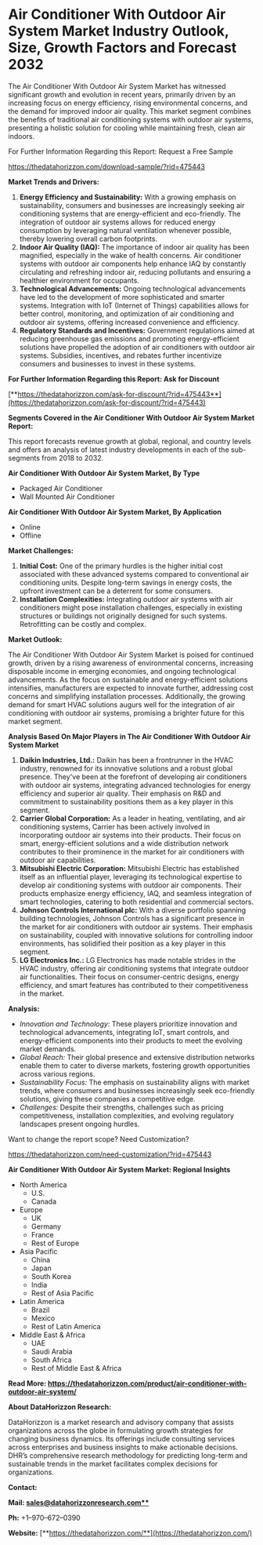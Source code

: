 ﻿# **Air Conditioner With Outdoor Air System Market Industry Outlook, Size, Growth Factors and Forecast 2032**
The Air Conditioner With Outdoor Air System Market has witnessed significant growth and evolution in recent years, primarily driven by an increasing focus on energy efficiency, rising environmental concerns, and the demand for improved indoor air quality. This market segment combines the benefits of traditional air conditioning systems with outdoor air systems, presenting a holistic solution for cooling while maintaining fresh, clean air indoors.

For Further Information Regarding this Report: Request a Free Sample

<https://thedatahorizzon.com/download-sample/?rid=475443>



**Market Trends and Drivers:**

1. **Energy Efficiency and Sustainability:** With a growing emphasis on sustainability, consumers and businesses are increasingly seeking air conditioning systems that are energy-efficient and eco-friendly. The integration of outdoor air systems allows for reduced energy consumption by leveraging natural ventilation whenever possible, thereby lowering overall carbon footprints.
1. **Indoor Air Quality (IAQ):** The importance of indoor air quality has been magnified, especially in the wake of health concerns. Air conditioner systems with outdoor air components help enhance IAQ by constantly circulating and refreshing indoor air, reducing pollutants and ensuring a healthier environment for occupants.
1. **Technological Advancements:** Ongoing technological advancements have led to the development of more sophisticated and smarter systems. Integration with IoT (Internet of Things) capabilities allows for better control, monitoring, and optimization of air conditioning and outdoor air systems, offering increased convenience and efficiency.
1. **Regulatory Standards and Incentives:** Government regulations aimed at reducing greenhouse gas emissions and promoting energy-efficient solutions have propelled the adoption of air conditioners with outdoor air systems. Subsidies, incentives, and rebates further incentivize consumers and businesses to invest in these systems.

**For Further Information Regarding this Report: Ask for Discount**

[**https://thedatahorizzon.com/ask-for-discount/?rid=475443**](https://thedatahorizzon.com/ask-for-discount/?rid=475443)

**Segments Covered in the Air Conditioner With Outdoor Air System Market Report:**

This report forecasts revenue growth at global, regional, and country levels and offers an analysis of latest industry developments in each of the sub-segments from 2018 to 2032.

**Air Conditioner With Outdoor Air System Market, By Type**

- Packaged Air Conditioner
- Wall Mounted Air Conditioner

**Air Conditioner With Outdoor Air System Market, By Application**

- Online
- Offline

**Market Challenges:**

1. **Initial Cost:** One of the primary hurdles is the higher initial cost associated with these advanced systems compared to conventional air conditioning units. Despite long-term savings in energy costs, the upfront investment can be a deterrent for some consumers.
1. **Installation Complexities:** Integrating outdoor air systems with air conditioners might pose installation challenges, especially in existing structures or buildings not originally designed for such systems. Retrofitting can be costly and complex.

**Market Outlook:**

The Air Conditioner With Outdoor Air System Market is poised for continued growth, driven by a rising awareness of environmental concerns, increasing disposable income in emerging economies, and ongoing technological advancements. As the focus on sustainable and energy-efficient solutions intensifies, manufacturers are expected to innovate further, addressing cost concerns and simplifying installation processes. Additionally, the growing demand for smart HVAC solutions augurs well for the integration of air conditioning with outdoor air systems, promising a brighter future for this market segment.



**Analysis Based On Major Players in The Air Conditioner With Outdoor Air System Market**

1. **Daikin Industries, Ltd.:** Daikin has been a frontrunner in the HVAC industry, renowned for its innovative solutions and a robust global presence. They've been at the forefront of developing air conditioners with outdoor air systems, integrating advanced technologies for energy efficiency and superior air quality. Their emphasis on R&D and commitment to sustainability positions them as a key player in this segment.
1. **Carrier Global Corporation:** As a leader in heating, ventilating, and air conditioning systems, Carrier has been actively involved in incorporating outdoor air systems into their products. Their focus on smart, energy-efficient solutions and a wide distribution network contributes to their prominence in the market for air conditioners with outdoor air capabilities.
1. **Mitsubishi Electric Corporation:** Mitsubishi Electric has established itself as an influential player, leveraging its technological expertise to develop air conditioning systems with outdoor air components. Their products emphasize energy efficiency, IAQ, and seamless integration of smart technologies, catering to both residential and commercial sectors.
1. **Johnson Controls International plc:** With a diverse portfolio spanning building technologies, Johnson Controls has a significant presence in the market for air conditioners with outdoor air systems. Their emphasis on sustainability, coupled with innovative solutions for controlling indoor environments, has solidified their position as a key player in this segment.
1. **LG Electronics Inc.:** LG Electronics has made notable strides in the HVAC industry, offering air conditioning systems that integrate outdoor air functionalities. Their focus on consumer-centric designs, energy efficiency, and smart features has contributed to their competitiveness in the market.

**Analysis:**

- *Innovation and Technology:* These players prioritize innovation and technological advancements, integrating IoT, smart controls, and energy-efficient components into their products to meet the evolving market demands.
- *Global Reach:* Their global presence and extensive distribution networks enable them to cater to diverse markets, fostering growth opportunities across various regions.
- *Sustainability Focus:* The emphasis on sustainability aligns with market trends, where consumers and businesses increasingly seek eco-friendly solutions, giving these companies a competitive edge.
- *Challenges:* Despite their strengths, challenges such as pricing competitiveness, installation complexities, and evolving regulatory landscapes present ongoing hurdles.

Want to change the report scope? Need Customization?

<https://thedatahorizzon.com/need-customization/?rid=475443>



**Air Conditioner With Outdoor Air System Market: Regional Insights**

- North America
  - U.S.
  - Canada
- Europe
  - UK
  - Germany
  - France
  - Rest of Europe
- Asia Pacific
  - China
  - Japan
  - South Korea
  - India
  - Rest of Asia Pacific
- Latin America
  - Brazil
  - Mexico
  - Rest of Latin America
- Middle East & Africa
  - UAE
  - Saudi Arabia
  - South Africa
  - Rest of Middle East & Africa

**Read More: https://thedatahorizzon.com/product/air-conditioner-with-outdoor-air-system/**

**About DataHorizzon Research:**

DataHorizzon is a market research and advisory company that assists organizations across the globe in formulating growth strategies for changing business dynamics. Its offerings include consulting services across enterprises and business insights to make actionable decisions. DHR’s comprehensive research methodology for predicting long-term and sustainable trends in the market facilitates complex decisions for organizations.

**Contact:**

**Mail: [sales@datahorizzonresearch.com**](mailto:sales@datahorizzonresearch.com)**

**Ph:** +1–970–672–0390

**Website:** [**https://thedatahorizzon.com/**](https://thedatahorizzon.com/)


